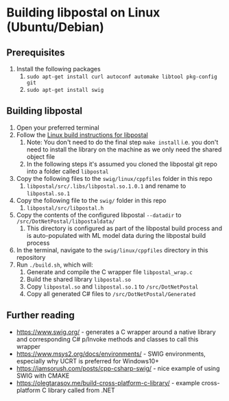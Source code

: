 # Building libpostal on Linux (Ubuntu/Debian)

## Prerequisites

1. Install the following packages
   1. `sudo apt-get install curl autoconf automake libtool pkg-config git`
   2. `sudo apt-get install swig`

## Building libpostal

1. Open your preferred terminal
2. Follow the [Linux build instructions for libpostal](https://github.com/openvenues/libpostal#installation-maclinux)
    1. Note: You don't need to do the final step `make install` i.e. you don't need to install the library on the machine as we only need the shared object file
    2. In the following steps it's assumed you cloned the libpostal git repo into a folder called `libpostal`
3. Copy the following files to the `swig/linux/cppfiles` folder in this repo
    1. `libpostal/src/.libs/libpostal.so.1.0.1` and rename to `libpostal.so.1`
4. Copy the following file to the `swig/` folder in this repo
    1. `libpostal/src/libpostal.h`
5. Copy the contents of the configured libpostal `--datadir` to `/src/DotNetPostal/libpostaldata/`
    1. This directory is configured as part of the libpostal build process and is auto-populated with ML model data during the libpostal build process
6. In the terminal, navigate to the `swig/linux/cppfiles` directory in this repository
7. Run `./build.sh`, which will:
    1. Generate and compile the C wrapper file `libpostal_wrap.c`
    2. Build the shared library `libpostal.so`
    3. Copy `libpostal.so` and `libpostal.so.1` to `/src/DotNetPostal`
    4. Copy all generated C# files to  `/src/DotNetPostal/Generated`

## Further reading

* https://www.swig.org/ - generates a C wrapper around a native library and corresponding C# p/Invoke methods and classes to call this wrapper
* https://www.msys2.org/docs/environments/ - SWIG environments, especially why UCRT is preferred for Windows10+
* https://iamsorush.com/posts/cpp-csharp-swig/ - nice example of using SWIG with CMAKE
* https://olegtarasov.me/build-cross-platform-c-library/ - example cross-platform C library called from .NET
